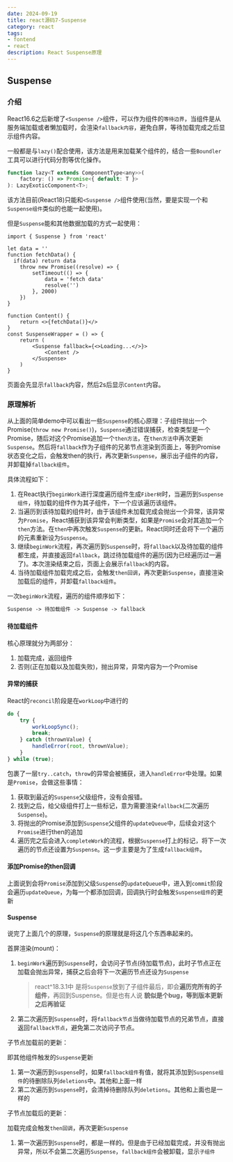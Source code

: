 ```yaml
---
date: 2024-09-19
title: react源码7-Suspense
category: react
tags:
- fontend
- react
description: React Suspense原理
---
```

## Suspense

### 介绍

React16.6之后新增了`<Suspense />`组件，可以作为组件的`等待边界`，当组件是从服务端加载或者懒加载时，会渲染`fallback内容`，避免白屏，等待加载完成之后显示组件内容。

一般都是与`lazy()`配合使用，该方法是用来加载某个组件的，结合一些`Boundler`工具可以进行代码分割等优化操作。

```js
function lazy<T extends ComponentType<any>>(
    factory: () => Promise<{ default: T }>
): LazyExoticComponent<T>;
```

该方法目前(React18)只能和`<Suspense />`组件使用(当然，要是实现一个和`Suspense组件`类似的也能一起使用)。

但是`Suspense`能和其他数据加载的方式一起使用：

```react
import { Suspense } from 'react'

let data = ''
function fetchData() {
  if(data) return data
	throw new Promise((resolve) => {
		setTimeout(() => {
			data = 'fetch data'
			resolve('')
		}, 2000)
	})
}

function Content() {
	return <>{fetchData()}</>
}
const SuspenseWrapper = () => {
	return (
		<Suspense fallback={<>Loading...</>}>
			<Content />
		</Suspense>
	)
}
```

页面会先显示`fallback`内容，然后2s后显示`Content`内容。

### 原理解析

从上面的简单demo中可以看出一些`Suspense`的核心原理：子组件抛出一个Promise(`throw new Promise()`)，`Suspense`通过错误捕获，检查类型是一个Promise，随后对这个Promise追加一个`then方法`，在`then方法`中再次更新`Suspense`。然后将`fallback`作为子组件的兄弟节点渲染到页面上，等到Promise状态变化之后，会触发then的执行，再次更新`Suspense`，展示出子组件的内容，并卸载掉`fallback组件`。

具体流程如下：

1. 在React执行`beginWork`进行深度遍历组件生成`Fiber树`时，当遍历到`Suspense组件`，待加载的组件作为其子组件，下一个应该遍历该组件。
2. 当遍历到该待加载的组件时，由于该组件未加载完成会抛出一个异常，该异常为`Promise`，React捕获到该异常会判断类型，如果是`Promise`会对其追加一个`then`方法。在`then`中再次触发`Suspense`的更新。React同时还会将下一个遍历的元素重新设为`Suspense`。
3. 继续`beginWork`流程，再次遍历到`Suspense`时，将`fallback`以及待加载的组件都生成，并直接返回`fallback`，跳过待加载组件的遍历(因为已经遍历过一遍了)。本次渲染结束之后，页面上会展示`fallback`的内容。
4. 当待加载组件加载完成之后，会触发`then回调`，再次更新`Suspense`，直接渲染加载后的组件，并卸载`fallback组件`。

一次`beginWork`流程，遍历的组件顺序如下：

```tex
Suspense -> 待加载组件 -> Suspense -> fallback
```

#### 待加载组件

核心原理就分为两部分：

1. 加载完成，返回组件
2. 否则(正在加载以及加载失败)，抛出异常，异常内容为一个Promise

#### 异常的捕获

React的`reconcil`阶段是在`workLoop`中进行的

```js
do {
	try {
		workLoopSync();
		break;
	} catch (thrownValue) {
		handleError(root, thrownValue);
	}
} while (true);
```

包裹了一层`try..catch`，`throw`的异常会被捕获，进入`handleError`中处理。如果是`Promise`，会做这些事情：

1. 获取到最近的`Suspense`父级组件，没有会报错。
2. 找到之后，给父级组件打上一些标记，意为需要渲染`fallback`(二次遍历`Suspense`)。
3. 将抛出的Promise添加到`Suspense`父组件的`updateQueue`中，后续会对这个`Promise`进行then的追加
4. 遍历完之后会进入`completeWork`的流程，根据`Suspense`打上的标记，将下一次遍历的节点还设置为`Suspense`。这一步主要是为了生成`fallback组件`。

#### 添加Promise的then回调

上面说到会将`Promise`添加到父级`Suspense`的`updateQueue`中，进入到`commit`阶段会遍历`updateQueue`，为每一个都添加回调，回调执行时会触发`Suspense组件`的更新

#### Suspense

说完了上面几个的原理，`Suspense`的原理就是将这几个东西串起来的。

首屏渲染(mount)：

1. `beginWork`遍历到`Suspense`时，会访问子节点(待加载节点)，此时子节点正在加载会抛出异常，捕获之后会将下一次遍历节点还设为`Suspense`

   > react^18.3.1中 是将`Suspense`放到了子组件最后，即会**遍历完所有的子组件**，再回到Suspense。但是也有人说 **貌似是个bug，等到版本更新之后再验证**
2. 第二次遍历到`Suspense`时，将`fallback节点`当做待加载节点的兄弟节点，直接返回`fallback节点`，避免第二次访问子节点。

子节点加载前的更新：

即其他组件触发的`Suspense`更新

1. 第一次遍历到`Suspense`时，如果`fallback组件`有值，就将其添加到`Suspense组件`的待删除队列`deletions`中。其他和上面一样
2. 第二次遍历到`Suspense`时，会清掉待删除队列`deletions`。其他和上面也是一样的

子节点加载后的更新：

加载完成会触发`then回调`，再次更新`Suspense`

1. 第一次遍历到`Suspense`时，都是一样的。但是由于已经加载完成，并没有抛出异常，所以不会第二次遍历`Suspense`，`fallback组件`会被卸载，显示`子组件`


